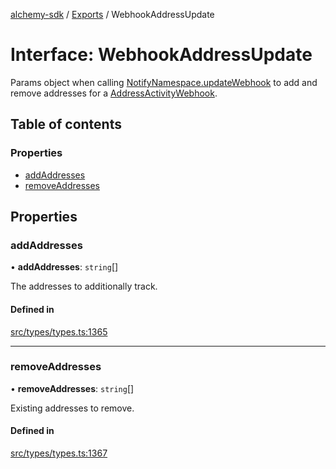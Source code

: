 [alchemy-sdk](../README.md) / [Exports](../modules.md) / WebhookAddressUpdate

# Interface: WebhookAddressUpdate

Params object when calling [NotifyNamespace.updateWebhook](../classes/NotifyNamespace.md#updatewebhook) to add and
remove addresses for a [AddressActivityWebhook](AddressActivityWebhook.md).

## Table of contents

### Properties

- [addAddresses](WebhookAddressUpdate.md#addaddresses)
- [removeAddresses](WebhookAddressUpdate.md#removeaddresses)

## Properties

### addAddresses

• **addAddresses**: `string`[]

The addresses to additionally track.

#### Defined in

[src/types/types.ts:1365](https://github.com/alchemyplatform/alchemy-sdk-js/blob/8f119ad1/src/types/types.ts#L1365)

___

### removeAddresses

• **removeAddresses**: `string`[]

Existing addresses to remove.

#### Defined in

[src/types/types.ts:1367](https://github.com/alchemyplatform/alchemy-sdk-js/blob/8f119ad1/src/types/types.ts#L1367)
